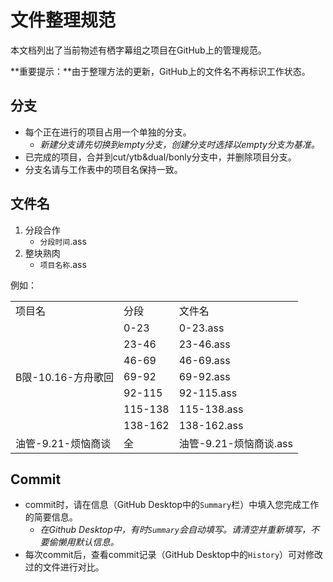 # 文件整理规范

本文档列出了当前物述有栖字幕组之项目在GitHub上的管理规范。

**重要提示：**由于整理方法的更新，GitHub上的文件名不再标识工作状态。

## 分支

+ 每个正在进行的项目占用一个单独的分支。
  + *新建分支请先切换到empty分支，创建分支时选择以empty分支为基准。*
+ 已完成的项目，合并到cut/ytb&dual/bonly分支中，并删除项目分支。
+ 分支名请与工作表中的项目名保持一致。

## 文件名

1. 分段合作
   + `分段时间`.ass
2. 整块熟肉
   + `项目名称`.ass

例如：

<table>
 <tr>
  <td>项目名</th></td>
  <td>分段</td>
  <td>文件名</td>
 </tr>
 <tr>
  <td rowspan=7>B限-10.16-方舟歌回</td>
  <td>0-23</td>
  <td>0-23.ass</td>
 </tr>
 <tr>
  <td>23-46</td>
  <td>23-46.ass</td>
 </tr>
 <tr>
  <td>46-69</td>
  <td>46-69.ass</td>
 </tr>
 <tr>
  <td>69-92</td>
  <td>69-92.ass</td>
 </tr>
 <tr>
  <td>92-115</td>
  <td>92-115.ass</td>
 </tr>
 <tr>
  <td>115-138</td>
  <td>115-138.ass</td>
 </tr>
 <tr>
  <td>138-162</td>
  <td>138-162.ass</td>
 </tr>
 <tr>
  <td>油管-9.21-烦恼商谈</td>
  <td>全</td>
  <td>油管-9.21-烦恼商谈.ass</td>
 </tr>

</table>

## Commit

+ commit时，请在信息（GitHub Desktop中的`Summary`栏）中填入您完成工作的简要信息。
  + *在Github Desktop中，有时`Summary`会自动填写。请清空并重新填写，不要偷懒用默认信息。*
+ 每次commit后，查看commit记录（GitHub Desktop中的`History`）可对修改过的文件进行对比。